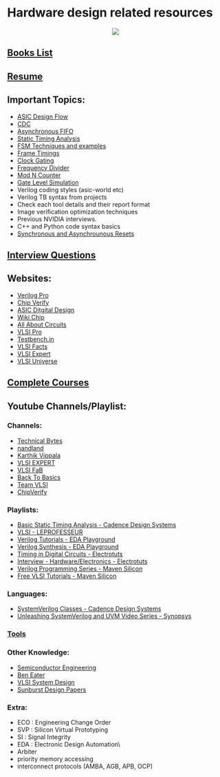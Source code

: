 # Hardware design related resources

<p align="center">
  <img src="https://www.system-to-asic.com/wp-content/uploads/2020/04/AdobeStock_253394573-626.jpeg" />
</p>

## [Books List](books/book_list.md)

## [Resume](resume/resume.pdf)

## Important Topics:
* [ASIC Design Flow](topics/asic_design_flow.md)
* [CDC](topics/cdc.md)
* [Asynchronous FIFO](topics/async_fifo.md)
* [Static Timing Analysis](topics/sta.md)
* [FSM Techniques and examples](topics/fsm.md)
* [Frame Timings](topics/frame_timings.md)
* [Clock Gating](topics/clock_gating.md)
* [Frequency Divider](topics/freq_divider.md)
* [Mod N Counter](topics/counter.md)
* [Gate Level Simulation](topics/gls.md)
* Verilog coding styles (asic-world etc)
* Verilog TB syntax from projects
* Check each tool details and their report format
* Image verification optimization techniques
* Previous NVIDIA interviews.
* C++ and Python code syntax basics
* [Synchronous and Asynchrounous Resets](topics/resets.md)

## [Interview Questions](questions/question_list.md)

## Websites:
* [Verilog Pro](https://www.verilogpro.com/all-posts/)
* [Chip Verify](https://www.chipverify.com/)
* [ASIC Ditgital Design](https://asicdigitaldesign.wordpress.com/)
* [Wiki Chip](https://en.wikichip.org/wiki/WikiChip)
* [All About Circuits](https://www.allaboutcircuits.com/)
* [VLSI Pro](https://vlsi.pro/)
* [Testbench.in](http://www.testbench.in/)
* [VLSI Facts](http://www.vlsifacts.com/)
* [VLSI Expert](http://www.vlsi-expert.com/)
* [VLSI Universe](https://vlsiuniverse.blogspot.com/)

## [Complete Courses](courses/courses.md)

## Youtube Channels/Playlist:

### Channels:
* [Technical Bytes](https://www.youtube.com/channel/UCniC9ol6QzUH0pVQ3sSfiIQ)
* [nandland](https://www.youtube.com/channel/UCsdA-aNqtMA1_2T15aXePWw)
* [Karthik Vippala](https://www.youtube.com/channel/UCkeVvMfGZZCobuaTDp62PMw)
* [VLSI EXPERT](https://www.youtube.com/channel/UCT_5b65-UOeeb5tIdlH2x6A)
* [VLSI FaB](https://www.youtube.com/channel/UC5oX3fnHimLVEOMygSxAjYw)
* [Back To Basics](https://www.youtube.com/channel/UC6VmaCm26Bi_eAHa7bE1poQ)
* [Team VLSI](https://www.youtube.com/channel/UCVWaC1gXZfHNqwdl6jovsjQ)
* [ChipVerify](https://www.youtube.com/channel/UC5mmEbU8ufneBavalBOTasw/videos)

### Playlists:
* [Basic Static Timing Analysis - Cadence Design Systems](https://www.youtube.com/playlist?list=PLYdInKVfi0Ka5c6kraib5qiCFhPWE9G6e)
* [VLSI - LEPROFESSEUR](https://www.youtube.com/playlist?list=PLFhizsGPFKt8gz-bYlKMDCgBKwxMc33H2)
* [Verilog Tutorials - EDA Playground](https://www.youtube.com/playlist?list=PLScWdLzHpkAfbPhzz1NKHDv2clv1SgsMo)
* [Verilog Synthesis - EDA Playground](https://www.youtube.com/playlist?list=PLScWdLzHpkAeTnJGDXHupc5WC-8Kjt5Ue)
* [Timing in Digital Circuits - Electrotuts](https://www.youtube.com/playlist?list=PLD5C0Wv5Dnmdv-B6NGOu4MA3yDlqFfdre)
* [Interview - Hardware/Electronics - Electrotuts](https://www.youtube.com/playlist?list=PLD5C0Wv5DnmdPDDyAMrhbvEDqu1kYmtSO)
* [Verilog Programming Series - Maven Silicon](https://www.youtube.com/playlist?list=PL3_RRtJ5IqgipNdrMetm9R9ZEQT9yFO4B)
* [Free VLSI Tutorials - Maven Silicon](https://www.youtube.com/playlist?list=PL3_RRtJ5IqgjlEbmZcNIKS_GpmUIZJjoB)

### Languages:
* [SystemVerilog Classes - Cadence Design Systems](https://www.youtube.com/playlist?list=PLYdInKVfi0KZ1HMVNNcxvvWhYJMmLAq_g)
* [Unleashing SystemVerilog and UVM Video Series - Synopsys](https://www.youtube.com/playlist?list=PLEgCreVKPx5AP61Pu36QQE0Pkni2Vv-HD)

### [Tools](tools/tools.md)

### Other Knowledge:
* [Semiconductor Engineering](https://www.youtube.com/channel/UC2LCc4VvMYj-6Kqe09avwow)
* [Ben Eater](https://www.youtube.com/channel/UCS0N5baNlQWJCUrhCEo8WlA)
* [VLSI System Design](https://www.youtube.com/channel/UC8xyENEltc3DXGbARgbC38A)
* [Sunburst Design Papers](http://www.sunburst-design.com/papers/)

### Extra:
* ECO : Engineering Change Order
* SVP : Silicon Virtual Prototyping
* SI : Signal Integrity
* EDA : Electronic Design Automation\
* Arbiter
* priority memory accessing
* interconnect protocols (AMBA, AGB, APB, OCP)
